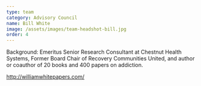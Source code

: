 ```yaml
---
type: team
category: Advisory Council
name: Bill White
image: /assets/images/team-headshot-bill.jpg
order: 4
---
```


Background: Emeritus Senior Research Consultant at Chestnut Health Systems, Former Board Chair of Recovery Communities United, and author or coauthor of 20 books and 400 papers on addiction.

<http://williamwhitepapers.com/>